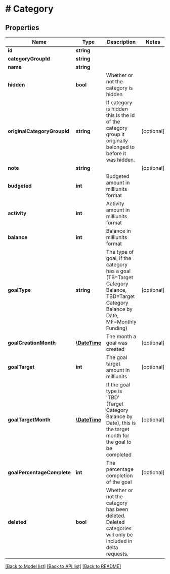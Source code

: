# # Category

## Properties

Name | Type | Description | Notes
------------ | ------------- | ------------- | -------------
**id** | **string** |  | 
**categoryGroupId** | **string** |  | 
**name** | **string** |  | 
**hidden** | **bool** | Whether or not the category is hidden | 
**originalCategoryGroupId** | **string** | If category is hidden this is the id of the category group it originally belonged to before it was hidden. | [optional] 
**note** | **string** |  | [optional] 
**budgeted** | **int** | Budgeted amount in milliunits format | 
**activity** | **int** | Activity amount in milliunits format | 
**balance** | **int** | Balance in milliunits format | 
**goalType** | **string** | The type of goal, if the category has a goal (TB&#x3D;Target Category Balance, TBD&#x3D;Target Category Balance by Date, MF&#x3D;Monthly Funding) | [optional] 
**goalCreationMonth** | [**\DateTime**](\DateTime.md) | The month a goal was created | [optional] 
**goalTarget** | **int** | The goal target amount in milliunits | [optional] 
**goalTargetMonth** | [**\DateTime**](\DateTime.md) | If the goal type is &#39;TBD&#39; (Target Category Balance by Date), this is the target month for the goal to be completed | [optional] 
**goalPercentageComplete** | **int** | The percentage completion of the goal | [optional] 
**deleted** | **bool** | Whether or not the category has been deleted.  Deleted categories will only be included in delta requests. | 

[[Back to Model list]](../../README.md#documentation-for-models) [[Back to API list]](../../README.md#documentation-for-api-endpoints) [[Back to README]](../../README.md)


